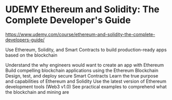 # UDEMY Ethereum and Solidity: The Complete Developer's Guide

https://www.udemy.com/course/ethereum-and-solidity-the-complete-developers-guide/

Use Ethereum, Solidity, and Smart Contracts to build production-ready apps based on the blockchain

Understand the why engineers would want to create an app with Ethereum
Build compelling blockchain applications using the Ethereum Blockchain
Design, test, and deploy secure Smart Contracts
Learn the true purpose and capabilities of Ethereum and Solidity
Use the latest version of Ethereum development tools (Web3 v1.0)
See practical examples to comprehend what the blockchain and mining are
